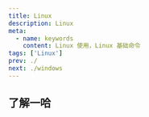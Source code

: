 ```yaml
---
title: Linux
description: Linux
meta:
  - name: keywords
    content: Linux 使用，Linux 基础命令
tags: ['Linux']
prev: ./
next: ./windows
---
```


## 了解一哈

